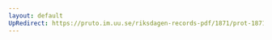 ```yaml
---
layout: default
UpRedirect: https://pruto.im.uu.se/riksdagen-records-pdf/1871/prot-1871-urtima-fk--912/prot-1871-urtima-fk--912_000.pdf
---
```

